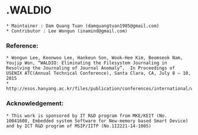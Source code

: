 .WALDIO
================================

    * Maintainer : Dam Quang Tuan (damquangtuan1985@gmail.com)
    * Contributor : Lee Wongun (inamind@gmail.com)

### Reference:
    
    * Wongun Lee, Keonwoo Lee, Hankeun Son, Wook-Hee Kim, Beomseok Nam, Youjip Won, “WALDIO: Eliminating the Filesystem Journaling in Resolving the Journaling of Journal Anomaly”,  In Proceedings of  USENIX ATC(Annual Technical Conference), Santa Clara, CA, July 8 – 10, 2015
    * http://esos.hanyang.ac.kr/files/publication/conferences/international/waldio.pdf

### Acknowledgement:
    
    * This work is sponsored by IT R&D program from MKE/KEIT (No. 10041608, Embedded system Software for New-memory based Smart Device) and by ICT R&D program of MSIP/IITP (No.1I2221-14-1005)
